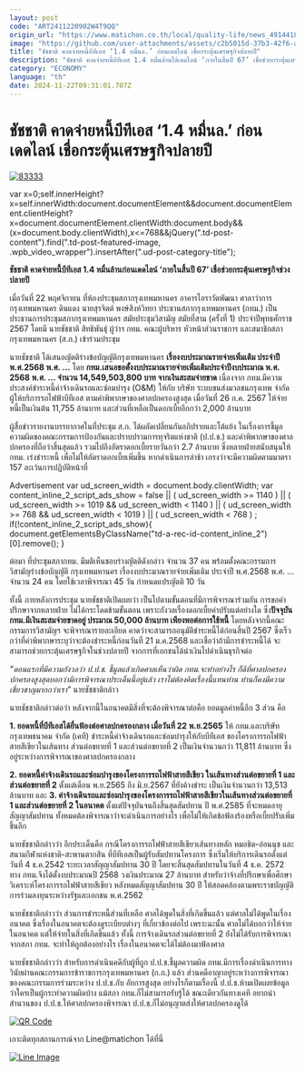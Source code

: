 ```yaml
---
layout: post
code: "ART2411220902W4T9QQ"
origin_url: "https://www.matichon.co.th/local/quality-life/news_4914418"
image: "https://github.com/user-attachments/assets/c2b5015d-37b3-42f6-a8f4-a5912b5fddde"
title: "ชัชชาติ คาดจ่ายหนี้บีทีเอส ‘1.4 หมื่นล.’ ก่อนเดดไลน์ เชื่อกระตุ้นเศรษฐกิจปลายปี"
description: "ชัชชาติ คาดจ่ายหนี้บีทีเอส 1.4 หมื่นล้านได้เดดไลน์ ‘ภายในสิ้นปี 67’ เชื่อช่วยกระตุ้นเศรษฐกิจช่วงปลายปี"
category: "ECONOMY"
language: "th"
date: 2024-11-22T09:31:01.707Z
---
```


# ชัชชาติ คาดจ่ายหนี้บีทีเอส ‘1.4 หมื่นล.’ ก่อนเดดไลน์ เชื่อกระตุ้นเศรษฐกิจปลายปี

[![](https://www.matichon.co.th/wp-content/uploads/2024/11/83333.png "83333")](https://www.matichon.co.th/wp-content/uploads/2024/11/83333.png)

var x=0;self.innerHeight?x=self.innerWidth:document.documentElement&&document.documentElement.clientHeight?x=document.documentElement.clientWidth:document.body&&(x=document.body.clientWidth),x<=768&&jQuery(".td-post-content").find(".td-post-featured-image, .wpb\_video\_wrapper").insertAfter(".ud-post-category-title");

**ชัชชาติ คาดจ่ายหนี้บีทีเอส 1.4 หมื่นล้านก่อนเดดไลน์ ‘ภายในสิ้นปี 67’ เชื่อช่วยกระตุ้นเศรษฐกิจช่วงปลายปี**

เมื่อวันที่ 22 พฤศจิกายน ที่ห้องประชุมสภากรุงเทพมหานคร อาคารไอราวัตพัฒนา ศาลาว่าการกรุงเทพมหานคร ดินแดง นายสุรจิตต์ พงษ์สิงห์วิทยา ประธานสภากรุงเทพมหานคร (กทม.) เป็นประธานการประชุมสภากรุงเทพมหานคร สมัยประชุมวิสามัญ สมัยที่สาม (ครั้งที่ 1) ประจำปีพุทธศักราช 2567 โดยมี นายชัชชาติ สิทธิพันธุ์ ผู้ว่าฯ กทม. คณะผู้บริหาร หัวหน้าส่วนราชการ และสมาชิกสภากรุงเทพมหานคร (ส.ก.) เข้าร่วมประชุม

นายชัชชาติ ได้เสนอญัตติร่างข้อบัญญัติกรุงเทพมหานคร **เรื่องงบประมาณรายจ่ายเพิ่มเติม ประจำปี พ.ศ.2568 พ.ศ. …** โดย **กทม.เสนอขอตั้งงบประมาณรายจ่ายเพิ่มเติมประจำปีงบประมาณ พ.ศ. 2568 พ.ศ. … จำนวน 14,549,503,800 บาท จากเงินสะสมจ่ายขาด** เนื่องจาก กทม.มีความประสงค์ชำระหนี้ค่าจ้างเดินรถและซ่อมบำรุง (O&M) ให้กับ บริษัท ระบบขนส่งมวลชนกรุงเทพ จำกัด ผู้ให้บริการรถไฟฟ้าบีทีเอส ตามคำพิพากษาของศาลปกครองสูงสุด เมื่อวันที่ 26 ก.ค. 2567 ให้จ่ายหนี้เป็นเงินต้น 11,755 ล้านบาท และส่วนที่เหลือเป็นดอกเบี้ยอีกกว่า 2,000 ล้านบาท

ผู้สื่อข่าวรายงานบรรยากาศในที่ประชุม ส.ก. ได้ผลัดเปลี่ยนกันอภิปรายและโต้แย้ง ในเรื่องการชี้มูลความผิดของคณะกรรมการป้องกันและปราบปรามการทุจริตแห่งชาติ (ป.ป.ช.) และคำพิพากษาของศาลปกครองที่ถือว่าสิ้นสุดแล้ว รวมไปถึงอัตราดอกเบี้ยรายวันกว่า 2.7 ล้านบาท ซึ่งหลายฝ่ายสนับสนุนให้ กทม. เร่งชำระหนี้ เพื่อไม่ให้อัตราดอกเบี้ยเพิ่มขึ้น หากดำเนินการล่าช้า เกรงว่าจะมีความผิดตามมาตรา 157 ละเว้นการปฏิบัติหน้าที่

Advertisement var ud\_screen\_width = document.body.clientWidth; var content\_inline\_2\_script\_ads\_show = false || ( ud\_screen\_width >= 1140 ) || ( ud\_screen\_width >= 1019 && ud\_screen\_width < 1140 ) || ( ud\_screen\_width >= 768 && ud\_screen\_width < 1019 ) || ( ud\_screen\_width < 768 ) ; if(!content\_inline\_2\_script\_ads\_show){ document.getElementsByClassName("td-a-rec-id-content\_inline\_2")\[0\].remove(); }

ต่อมา ที่ประชุมสภากทม. มีมติเห็นชอบร่างญัตติดังกล่าว จำนวน 37 คน พร้อมตั้งคณะกรรมการวิสามัญร่างข้อบัญญัติ กรุงเทพมหานคร เรื่องงบประมาณรายจ่ายเพิ่มเติม ประจำปี พ.ศ.2568 พ.ศ. … จำนวน 24 คน โดยใช้เวลาพิจารณา 45 วัน กำหนดแปรญัตติ 10 วัน

ทั้งนี้ ภายหลังการประชุม นายชัชชาติเปิดเผยว่า เป็นไปตามขั้นตอนที่มีการพิจารณาร่วมกัน การขอคำปรึกษาจากหลายฝ่าย ไม่ได้กระโดดข้ามขั้นตอน เพราะกังวลเรื่องดอกเบี้ยค่าปรับแต่อย่างใด ซึ่ง**ปัจจุบัน กทม.มีเงินสะสมจ่ายขาดอยู่ ประมาณ 50,000 ล้านบาท เพียงพอต่อการใช้หนี้** โดยหลังจากนี้คณะกรรมการวิสามัญฯ จะพิจารณารายละเอียด คาดว่าจะสามารถอนุมัติชำระหนี้ได้ก่อนสิ้นปี 2567 ซึ่งเร็วกว่าที่คำพิพากษาระบุว่าจะต้องชำระหนี้ก่อนวันที่ 21 ม.ค.2568 และเชื่อว่าถ้ามีการชำระหนี้ได้ จะสามารถช่วยกระตุ้นเศรษฐกิจในช่วงปลายปี จากการที่เอกชนได้นำเงินไปดำเนินธุรกิจต่อ

_“ตอนแรกที่มีความกังวลว่า ป.ป.ช. ชี้มูลแล้วเกิดศาลเห็นว่าผิด กทม.จะทำอย่างไร ก็ดีที่ศาลปกครองปกครองสูงสุดบอกว่ามีการพิจารณาประเด็นนี้อยู่แล้ว เราไม่ต้องคิดเรื่องนี้แทนท่าน ท่านก็คงมีความเชี่ยวชาญมากกว่าเรา”_ นายชัชชาติกล่าว

นายชัชชาติกล่าวต่อว่า หลังจากนี้ในอนาคตมีสิ่งที่จะต้องพิจารณาต่อคือ ยอดมูลค่าหนี้อีก 3 ส่วน คือ

**1\. ยอดหนี้ที่บีทีเอสได้ยื่นฟ้องต่อศาลปกครองกลาง เมื่อวันที่ 22 พ.ย.2565** ให้ กทม.และบริษัท กรุงเทพธนาคม จำกัด (เคที) ชำระหนี้ค่าจ้างเดินรถและซ่อมบำรุงให้กับบีทีเอส ของโครงการรถไฟฟ้าสายสีเขียวในเส้นทาง ส่วนต่อขยายที่ 1 และส่วนต่อขยายที่ 2 เป็นเงินจำนวนกว่า 11,811 ล้านบาท ซึ่งอยู่ระหว่างการพิจารณาของศาลปกครองกลาง

**2\. ยอดหนี้ค่าจ้างเดินรถและซ่อมบำรุงของโครงการรถไฟฟ้าสายสีเขียว ในเส้นทางส่วนต่อขยายที่ 1 และส่วนต่อขยายที่ 2** ตั้งแต่เดือน พ.ย.2565 ถึง มิ.ย.2567 ที่ยังค้างชำระ เป็นเงินจำนวนกว่า 13,513 ล้านบาท และ **3\. ค่าจ้างเดินรถและซ่อมบำรุงของโครงการรถไฟฟ้าสายสีเขียวในเส้นทางส่วนต่อขยายที่ 1 และส่วนต่อขยายที่ 2 ในอนาคต** ตั้งแต่ปัจจุบันจนถึงสิ้นสุดสัมปทาน ปี พ.ศ.2585 ที่จะหมดอายุสัญญาสัมปทาน ทั้งหมดต้องพิจารณาว่าจะดำเนินการอย่างไร เพื่อไม่ให้เกิดข้อฟ้องร้องหรือเบี้ยปรับเพิ่มขึ้นอีก

นายชัชชาติกล่าวว่า อีกประเด็นคือ กรณีโครงการรถไฟฟ้าสายสีเขียวเส้นทางหลัก หมอชิต-อ่อนนุช และสนามกีฬาแห่งชาติ-สะพานตากสิน ที่บีทีเอสเป็นผู้รับสัมปทานโครงการ ซึ่งเริ่มให้บริการเดินรถตั้งแต่วันที่ 4 ธ.ค.2542 ระยะเวลาสัญญาสัมปทาน 30 ปี โดยจะสิ้นสุดสัมปทานในวันที่ 4 ธ.ค. 2572 ทาง กทม.จึงได้ตั้งงบประมาณปี 2568 วงเงินประมาณ 27 ล้านบาท สำหรับว่าจ้างที่ปรึกษาเพื่อศึกษาวิเคราะห์โครงการรถไฟฟ้าสายสีเขียว หลังหมดสัญญาสัมปทาน 30 ปี ให้สอดคล้องตามพระราชบัญญัติการร่วมลงทุนระหว่างรัฐและเอกชน พ.ศ.2562

นายชัชชาติกล่าวว่า ส่วนการชำระหนี้ส่วนที่เหลือ ศาลได้พูดในสิ่งที่เกิดขึ้นแล้ว แต่ศาลไม่ได้พูดในเรื่องอนาคต ซึ่งเรื่องในอนาคตจะต้องดูระเบียบต่างๆ ที่เกี่ยวข้องต่อไป เพราะฉะนั้น ศาลไม่ได้บอกว่าให้จ่ายในอนาคต แต่ให้จ่ายในสิ่งที่เกิดขึ้นแล้ว ทั้งนี้ การจ้างเดินรถส่วนต่อขยายที่ 2 ยังไม่ได้รับการพิจารณาจากสภา กทม. จะทำให้ถูกต้องอย่างไร เรื่องในอนาคตจะได้ไม่ต้องมาฟ้องศาล

นายชัชชาติกล่าวว่า สำหรับการดำเนินคดีกับผู้ที่ถูก ป.ป.ช.ชี้มูลความผิด กทม.มีการเรื่องดำเนินการทางวินัยผ่านคณะกรรมการข้าราชการกรุงเทพมหานคร (ก.ก.) แล้ว ส่วนคดีอาญาอยู่ระหว่างการพิจารณาของคณะกรรมการร่วมระหว่าง ป.ป.ช.กับ อัยการสูงสุด อย่างไรก็ตามเรื่องนี้ ป.ป.ช.ห้ามเปิดเผยข้อมูลว่าใครเป็นผู้กระทำความผิดบ้าง แม้สภา กทม.ก็ไม่สามารถรับรู้ได้ ขณะเดียวกันทางเคที อยากนำสำนวนของ ป.ป.ช.ให้ศาลปกครองพิจารณา ป.ป.ช.ก็ไม่อนุญาตส่งให้ศาลปกครองดูได้

[![QR Code](https://www.matichon.co.th/wp-content/uploads/2023/07/wob1371z.jpg)](https://lin.ee/ht0nDxX)

เกาะติดทุกสถานการณ์จาก Line@matichon ได้ที่นี่

[![Line Image](https://www.matichon.co.th/wp-content/uploads/2023/07/th.png)](https://lin.ee/ht0nDxX)